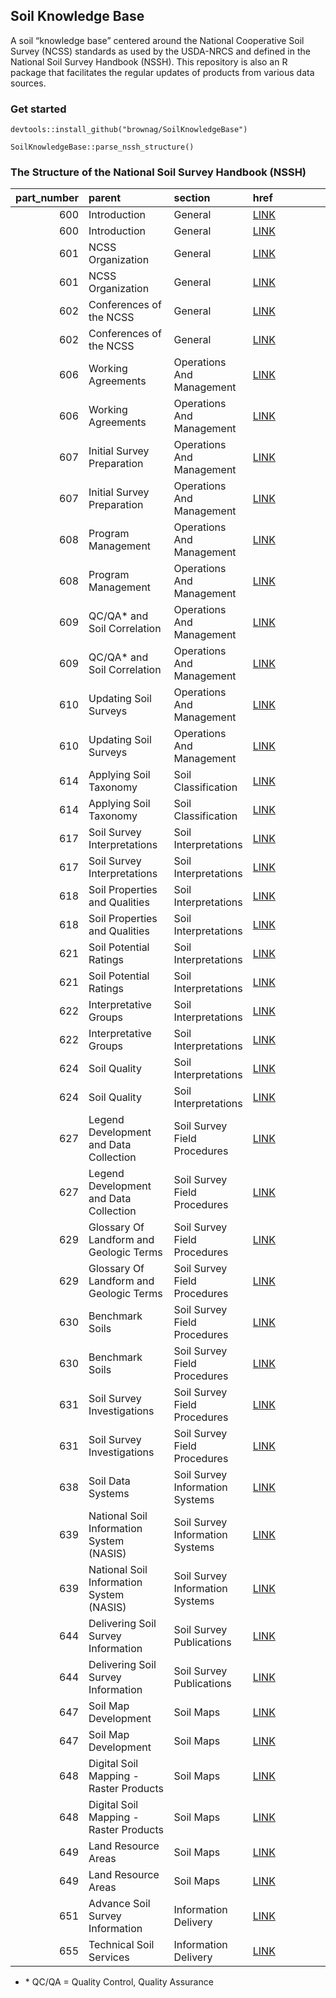 Soil Knowledge Base
-------------------

A soil “knowledge base” centered around the National Cooperative Soil
Survey (NCSS) standards as used by the USDA-NRCS and defined in the
National Soil Survey Handbook (NSSH). This repository is also an R
package that facilitates the regular updates of products from various
data sources.

### Get started

    devtools::install_github("brownag/SoilKnowledgeBase")

    SoilKnowledgeBase::parse_nssh_structure()

### The Structure of the National Soil Survey Handbook (NSSH)

<table>
<colgroup>
<col style="width: 8%" />
<col style="width: 29%" />
<col style="width: 23%" />
<col style="width: 38%" />
</colgroup>
<thead>
<tr class="header">
<th style="text-align: right;">part_number</th>
<th style="text-align: left;">parent</th>
<th style="text-align: left;">section</th>
<th style="text-align: left;">href</th>
</tr>
</thead>
<tbody>
<tr class="odd">
<td style="text-align: right;">600</td>
<td style="text-align: left;">Introduction</td>
<td style="text-align: left;">General</td>
<td style="text-align: left;"><a href="https://directives.sc.egov.usda.gov/41511.wba">LINK</a></td>
</tr>
<tr class="even">
<td style="text-align: right;">600</td>
<td style="text-align: left;">Introduction</td>
<td style="text-align: left;">General</td>
<td style="text-align: left;"><a href="https://directives.sc.egov.usda.gov/41512.wba">LINK</a></td>
</tr>
<tr class="odd">
<td style="text-align: right;">601</td>
<td style="text-align: left;">NCSS Organization</td>
<td style="text-align: left;">General</td>
<td style="text-align: left;"><a href="https://directives.sc.egov.usda.gov/41513.wba">LINK</a></td>
</tr>
<tr class="even">
<td style="text-align: right;">601</td>
<td style="text-align: left;">NCSS Organization</td>
<td style="text-align: left;">General</td>
<td style="text-align: left;"><a href="https://directives.sc.egov.usda.gov/41514.wba">LINK</a></td>
</tr>
<tr class="odd">
<td style="text-align: right;">602</td>
<td style="text-align: left;">Conferences of the NCSS</td>
<td style="text-align: left;">General</td>
<td style="text-align: left;"><a href="https://directives.sc.egov.usda.gov/44090.wba">LINK</a></td>
</tr>
<tr class="even">
<td style="text-align: right;">602</td>
<td style="text-align: left;">Conferences of the NCSS</td>
<td style="text-align: left;">General</td>
<td style="text-align: left;"><a href="https://directives.sc.egov.usda.gov/44092.wba">LINK</a></td>
</tr>
<tr class="odd">
<td style="text-align: right;">606</td>
<td style="text-align: left;">Working Agreements</td>
<td style="text-align: left;">Operations And Management</td>
<td style="text-align: left;"><a href="https://directives.sc.egov.usda.gov/41517.wba">LINK</a></td>
</tr>
<tr class="even">
<td style="text-align: right;">606</td>
<td style="text-align: left;">Working Agreements</td>
<td style="text-align: left;">Operations And Management</td>
<td style="text-align: left;"><a href="https://directives.sc.egov.usda.gov/41518.wba">LINK</a></td>
</tr>
<tr class="odd">
<td style="text-align: right;">607</td>
<td style="text-align: left;">Initial Survey Preparation</td>
<td style="text-align: left;">Operations And Management</td>
<td style="text-align: left;"><a href="https://directives.sc.egov.usda.gov/41519.wba">LINK</a></td>
</tr>
<tr class="even">
<td style="text-align: right;">607</td>
<td style="text-align: left;">Initial Survey Preparation</td>
<td style="text-align: left;">Operations And Management</td>
<td style="text-align: left;"><a href="https://directives.sc.egov.usda.gov/41520.wba">LINK</a></td>
</tr>
<tr class="odd">
<td style="text-align: right;">608</td>
<td style="text-align: left;">Program Management</td>
<td style="text-align: left;">Operations And Management</td>
<td style="text-align: left;"><a href="https://directives.sc.egov.usda.gov/41521.wba">LINK</a></td>
</tr>
<tr class="even">
<td style="text-align: right;">608</td>
<td style="text-align: left;">Program Management</td>
<td style="text-align: left;">Operations And Management</td>
<td style="text-align: left;"><a href="https://directives.sc.egov.usda.gov/41522.wba">LINK</a></td>
</tr>
<tr class="odd">
<td style="text-align: right;">609</td>
<td style="text-align: left;">QC/QA* and Soil Correlation</td>
<td style="text-align: left;">Operations And Management</td>
<td style="text-align: left;"><a href="https://directives.sc.egov.usda.gov/41523.wba">LINK</a></td>
</tr>
<tr class="even">
<td style="text-align: right;">609</td>
<td style="text-align: left;">QC/QA* and Soil Correlation</td>
<td style="text-align: left;">Operations And Management</td>
<td style="text-align: left;"><a href="https://directives.sc.egov.usda.gov/41640.wba">LINK</a></td>
</tr>
<tr class="odd">
<td style="text-align: right;">610</td>
<td style="text-align: left;">Updating Soil Surveys</td>
<td style="text-align: left;">Operations And Management</td>
<td style="text-align: left;"><a href="https://directives.sc.egov.usda.gov/41595.wba">LINK</a></td>
</tr>
<tr class="even">
<td style="text-align: right;">610</td>
<td style="text-align: left;">Updating Soil Surveys</td>
<td style="text-align: left;">Operations And Management</td>
<td style="text-align: left;"><a href="https://directives.sc.egov.usda.gov/41596.wba">LINK</a></td>
</tr>
<tr class="odd">
<td style="text-align: right;">614</td>
<td style="text-align: left;">Applying Soil Taxonomy</td>
<td style="text-align: left;">Soil Classification</td>
<td style="text-align: left;"><a href="https://directives.sc.egov.usda.gov/41524.wba">LINK</a></td>
</tr>
<tr class="even">
<td style="text-align: right;">614</td>
<td style="text-align: left;">Applying Soil Taxonomy</td>
<td style="text-align: left;">Soil Classification</td>
<td style="text-align: left;"><a href="https://directives.sc.egov.usda.gov/41525.wba">LINK</a></td>
</tr>
<tr class="odd">
<td style="text-align: right;">617</td>
<td style="text-align: left;">Soil Survey Interpretations</td>
<td style="text-align: left;">Soil Interpretations</td>
<td style="text-align: left;"><a href="https://directives.sc.egov.usda.gov/41979.wba">LINK</a></td>
</tr>
<tr class="even">
<td style="text-align: right;">617</td>
<td style="text-align: left;">Soil Survey Interpretations</td>
<td style="text-align: left;">Soil Interpretations</td>
<td style="text-align: left;"><a href="https://directives.sc.egov.usda.gov/41980.wba">LINK</a></td>
</tr>
<tr class="odd">
<td style="text-align: right;">618</td>
<td style="text-align: left;">Soil Properties and Qualities</td>
<td style="text-align: left;">Soil Interpretations</td>
<td style="text-align: left;"><a href="https://directives.sc.egov.usda.gov/44371.wba">LINK</a></td>
</tr>
<tr class="even">
<td style="text-align: right;">618</td>
<td style="text-align: left;">Soil Properties and Qualities</td>
<td style="text-align: left;">Soil Interpretations</td>
<td style="text-align: left;"><a href="https://directives.sc.egov.usda.gov/44089.wba">LINK</a></td>
</tr>
<tr class="odd">
<td style="text-align: right;">621</td>
<td style="text-align: left;">Soil Potential Ratings</td>
<td style="text-align: left;">Soil Interpretations</td>
<td style="text-align: left;"><a href="https://directives.sc.egov.usda.gov/41983.wba">LINK</a></td>
</tr>
<tr class="even">
<td style="text-align: right;">621</td>
<td style="text-align: left;">Soil Potential Ratings</td>
<td style="text-align: left;">Soil Interpretations</td>
<td style="text-align: left;"><a href="https://directives.sc.egov.usda.gov/41984.wba">LINK</a></td>
</tr>
<tr class="odd">
<td style="text-align: right;">622</td>
<td style="text-align: left;">Interpretative Groups</td>
<td style="text-align: left;">Soil Interpretations</td>
<td style="text-align: left;"><a href="https://directives.sc.egov.usda.gov/41985.wba">LINK</a></td>
</tr>
<tr class="even">
<td style="text-align: right;">622</td>
<td style="text-align: left;">Interpretative Groups</td>
<td style="text-align: left;">Soil Interpretations</td>
<td style="text-align: left;"><a href="https://directives.sc.egov.usda.gov/41986.wba">LINK</a></td>
</tr>
<tr class="odd">
<td style="text-align: right;">624</td>
<td style="text-align: left;">Soil Quality</td>
<td style="text-align: left;">Soil Interpretations</td>
<td style="text-align: left;"><a href="https://directives.sc.egov.usda.gov/41987.wba">LINK</a></td>
</tr>
<tr class="even">
<td style="text-align: right;">624</td>
<td style="text-align: left;">Soil Quality</td>
<td style="text-align: left;">Soil Interpretations</td>
<td style="text-align: left;"><a href="https://directives.sc.egov.usda.gov/41988.wba">LINK</a></td>
</tr>
<tr class="odd">
<td style="text-align: right;">627</td>
<td style="text-align: left;">Legend Development and Data Collection</td>
<td style="text-align: left;">Soil Survey Field Procedures</td>
<td style="text-align: left;"><a href="https://directives.sc.egov.usda.gov/44091.wba">LINK</a></td>
</tr>
<tr class="even">
<td style="text-align: right;">627</td>
<td style="text-align: left;">Legend Development and Data Collection</td>
<td style="text-align: left;">Soil Survey Field Procedures</td>
<td style="text-align: left;"><a href="https://directives.sc.egov.usda.gov/41991.wba">LINK</a></td>
</tr>
<tr class="odd">
<td style="text-align: right;">629</td>
<td style="text-align: left;">Glossary Of Landform and Geologic Terms</td>
<td style="text-align: left;">Soil Survey Field Procedures</td>
<td style="text-align: left;"><a href="https://directives.sc.egov.usda.gov/41992.wba">LINK</a></td>
</tr>
<tr class="even">
<td style="text-align: right;">629</td>
<td style="text-align: left;">Glossary Of Landform and Geologic Terms</td>
<td style="text-align: left;">Soil Survey Field Procedures</td>
<td style="text-align: left;"><a href="https://directives.sc.egov.usda.gov/41993.wba">LINK</a></td>
</tr>
<tr class="odd">
<td style="text-align: right;">630</td>
<td style="text-align: left;">Benchmark Soils</td>
<td style="text-align: left;">Soil Survey Field Procedures</td>
<td style="text-align: left;"><a href="https://directives.sc.egov.usda.gov/41994.wba">LINK</a></td>
</tr>
<tr class="even">
<td style="text-align: right;">630</td>
<td style="text-align: left;">Benchmark Soils</td>
<td style="text-align: left;">Soil Survey Field Procedures</td>
<td style="text-align: left;"><a href="https://directives.sc.egov.usda.gov/41990.wba">LINK</a></td>
</tr>
<tr class="odd">
<td style="text-align: right;">631</td>
<td style="text-align: left;">Soil Survey Investigations</td>
<td style="text-align: left;">Soil Survey Field Procedures</td>
<td style="text-align: left;"><a href="https://directives.sc.egov.usda.gov/41995.wba">LINK</a></td>
</tr>
<tr class="even">
<td style="text-align: right;">631</td>
<td style="text-align: left;">Soil Survey Investigations</td>
<td style="text-align: left;">Soil Survey Field Procedures</td>
<td style="text-align: left;"><a href="https://directives.sc.egov.usda.gov/41996.wba">LINK</a></td>
</tr>
<tr class="odd">
<td style="text-align: right;">638</td>
<td style="text-align: left;">Soil Data Systems</td>
<td style="text-align: left;">Soil Survey Information Systems</td>
<td style="text-align: left;"><a href="https://directives.sc.egov.usda.gov/41997.wba">LINK</a></td>
</tr>
<tr class="even">
<td style="text-align: right;">639</td>
<td style="text-align: left;">National Soil Information System (NASIS)</td>
<td style="text-align: left;">Soil Survey Information Systems</td>
<td style="text-align: left;"><a href="https://directives.sc.egov.usda.gov/41998.wba">LINK</a></td>
</tr>
<tr class="odd">
<td style="text-align: right;">639</td>
<td style="text-align: left;">National Soil Information System (NASIS)</td>
<td style="text-align: left;">Soil Survey Information Systems</td>
<td style="text-align: left;"><a href="https://directives.sc.egov.usda.gov/41999.wba">LINK</a></td>
</tr>
<tr class="even">
<td style="text-align: right;">644</td>
<td style="text-align: left;">Delivering Soil Survey Information</td>
<td style="text-align: left;">Soil Survey Publications</td>
<td style="text-align: left;"><a href="https://directives.sc.egov.usda.gov/42000.wba">LINK</a></td>
</tr>
<tr class="odd">
<td style="text-align: right;">644</td>
<td style="text-align: left;">Delivering Soil Survey Information</td>
<td style="text-align: left;">Soil Survey Publications</td>
<td style="text-align: left;"><a href="https://directives.sc.egov.usda.gov/42001.wba">LINK</a></td>
</tr>
<tr class="even">
<td style="text-align: right;">647</td>
<td style="text-align: left;">Soil Map Development</td>
<td style="text-align: left;">Soil Maps</td>
<td style="text-align: left;"><a href="https://directives.sc.egov.usda.gov/42002.wba">LINK</a></td>
</tr>
<tr class="odd">
<td style="text-align: right;">647</td>
<td style="text-align: left;">Soil Map Development</td>
<td style="text-align: left;">Soil Maps</td>
<td style="text-align: left;"><a href="https://directives.sc.egov.usda.gov/42003.wba">LINK</a></td>
</tr>
<tr class="even">
<td style="text-align: right;">648</td>
<td style="text-align: left;">Digital Soil Mapping - Raster Products</td>
<td style="text-align: left;">Soil Maps</td>
<td style="text-align: left;"><a href="https://directives.sc.egov.usda.gov/42414.wba">LINK</a></td>
</tr>
<tr class="odd">
<td style="text-align: right;">648</td>
<td style="text-align: left;">Digital Soil Mapping - Raster Products</td>
<td style="text-align: left;">Soil Maps</td>
<td style="text-align: left;"><a href="https://directives.sc.egov.usda.gov/42415.wba">LINK</a></td>
</tr>
<tr class="even">
<td style="text-align: right;">649</td>
<td style="text-align: left;">Land Resource Areas</td>
<td style="text-align: left;">Soil Maps</td>
<td style="text-align: left;"><a href="https://directives.sc.egov.usda.gov/42004.wba">LINK</a></td>
</tr>
<tr class="odd">
<td style="text-align: right;">649</td>
<td style="text-align: left;">Land Resource Areas</td>
<td style="text-align: left;">Soil Maps</td>
<td style="text-align: left;"><a href="https://directives.sc.egov.usda.gov/42005.wba">LINK</a></td>
</tr>
<tr class="even">
<td style="text-align: right;">651</td>
<td style="text-align: left;">Advance Soil Survey Information</td>
<td style="text-align: left;">Information Delivery</td>
<td style="text-align: left;"><a href="https://directives.sc.egov.usda.gov/42006.wba">LINK</a></td>
</tr>
<tr class="odd">
<td style="text-align: right;">655</td>
<td style="text-align: left;">Technical Soil Services</td>
<td style="text-align: left;">Information Delivery</td>
<td style="text-align: left;"><a href="https://directives.sc.egov.usda.gov/42024.wba">LINK</a></td>
</tr>
</tbody>
</table>

-   \* QC/QA = Quality Control, Quality Assurance
